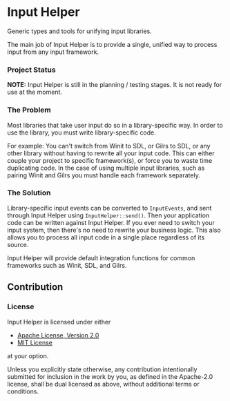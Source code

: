# Input Helper

Generic types and tools for unifying input libraries.

The main job of Input Helper is to provide a single, unified way to process input from any input framework.

### Project Status

**NOTE:** Input Helper is still in the planning / testing stages.  It is not ready for use at the moment.

### The Problem

Most libraries that take user input do so in a library-specific way.  In order to use the library, you must write 
library-specific code.

For example: You can't switch from Winit to SDL, or Gilrs to SDL, or any other library without having to rewrite all 
your input code. This can either couple your project to specific framework(s), or force you to waste time duplicating 
code.  In the case of using multiple input libraries, such as pairing Winit and Gilrs you must handle each framework 
separately.

### The Solution

Library-specific input events can be converted to `InputEvents`, and sent through Input Helper using 
`InputHelper::send()`.  Then your application code can be written against Input Helper.  If you ever need to switch 
your input system, then there's no need to rewrite your business logic.  This also allows you to process all input code
in a single place regardless of its source.

Input Helper will provide default integration functions for common frameworks such as Winit, SDL, and Gilrs.  


## Contribution

### License

Input Helper is licensed under either

- [Apache License, Version 2.0](LICENSE-APACHE)
- [MIT License](LICENSE-MIT)

at your option.

Unless you explicitly state otherwise, any contribution intentionally submitted for inclusion in the work by you, as 
defined in the Apache-2.0 license, shall be dual licensed as above, without additional terms or conditions.

